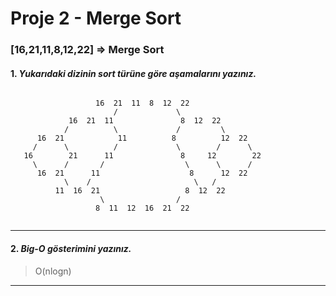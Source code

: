 # Proje 2 - Merge Sort

### [16,21,11,8,12,22] => Merge Sort

#### 1. *Yukarıdaki dizinin sort türüne göre aşamalarını yazınız.*

````

                   16  21  11  8  12  22
                       /             \
             16  21  11               8  12  22
            /          \             /         \
      16  21            11          8          12  22
     /      \          /             \        /      \
   16        21      11               8     12        22
     \      /       /                  \      \      / 
      16  21      11                    8      12  22
            \    /                       \   /
          11  16  21                   8  12  22
                    \                /
                   8  11  12  16  21  22


````

---

#### 2. *Big-O gösterimini yazınız.*

> O(nlogn)

___
